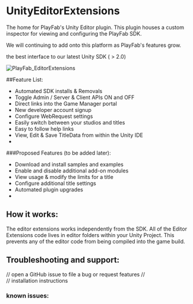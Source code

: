 # UnityEditorExtensions
The home for PlayFab's Unity Editor plugin. This plugin houses a custom inspector for viewing and configuring the PlayFab SDK.

We will continuing to add onto this platform as PlayFab's features grow.

the best interface to our latest Unity SDK ( > 2.0)

![PlayFab_EditorExtensions](https://github.com/PlayFab/UnicornBattle/wiki/Assets/Images/Login.png "Unicorn Battle Login")

##Feature List:

  * Automated SDK installs & Removals
  * Toggle Admin / Server & Client APIs ON and OFF
  * Direct links into the Game Manager portal
  * New developer account signup
  * Configure WebRequest settings
  * Easily switch between your studios and titles
  * Easy to follow help links
  * View, Edit & Save TitleData from within the Unity IDE
  * 


###Proposed Features (to be added later):

  * Download and install samples and examples
  * Enable and disable additional add-on modules
  * View usage & modify the limits for a title
  * Configure additional title settings
  * Automated plugin upgrades
  * 



## How it works:
The editor extensions works independently from the SDK. All of the Editor Extensions code lives in editor folders within your Unity Project. This prevents any of the editor code from being compiled into the game build. 


## Troubleshooting and support:

// open a GitHub issue to file a bug or request features
//  
// installation instructions



### known issues:
